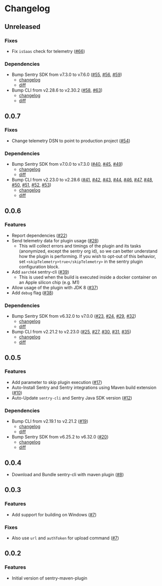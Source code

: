 # Changelog

## Unreleased

### Fixes

- Fix `isSaas` check for telemetry ([#66](https://github.com/getsentry/sentry-maven-plugin/pull/66))

### Dependencies

- Bump Sentry SDK from v7.3.0 to v7.6.0 ([#55](https://github.com/getsentry/sentry-maven-plugin/pull/55), [#56](https://github.com/getsentry/sentry-maven-plugin/pull/56), [#59](https://github.com/getsentry/sentry-maven-plugin/pull/59))
  - [changelog](https://github.com/getsentry/sentry-java/blob/main/CHANGELOG.md#760)
  - [diff](https://github.com/getsentry/sentry-java/compare/7.3.0...7.6.0)
- Bump CLI from v2.28.6 to v2.30.2 ([#58](https://github.com/getsentry/sentry-maven-plugin/pull/58), [#63](https://github.com/getsentry/sentry-maven-plugin/pull/63))
  - [changelog](https://github.com/getsentry/sentry-cli/blob/master/CHANGELOG.md#2302)
  - [diff](https://github.com/getsentry/sentry-cli/compare/2.28.6...2.30.2)

## 0.0.7

### Fixes

- Change telemetry DSN to point to production project ([#54](https://github.com/getsentry/sentry-maven-plugin/pull/54))

### Dependencies

- Bump Sentry SDK from v7.0.0 to v7.3.0 ([#40](https://github.com/getsentry/sentry-maven-plugin/pull/40), [#45](https://github.com/getsentry/sentry-maven-plugin/pull/45), [#49](https://github.com/getsentry/sentry-maven-plugin/pull/49))
  - [changelog](https://github.com/getsentry/sentry-java/blob/main/CHANGELOG.md#730)
  - [diff](https://github.com/getsentry/sentry-java/compare/7.0.0...7.3.0)
- Bump CLI from v2.23.0 to v2.28.6 ([#41](https://github.com/getsentry/sentry-maven-plugin/pull/41), [#42](https://github.com/getsentry/sentry-maven-plugin/pull/42), [#43](https://github.com/getsentry/sentry-maven-plugin/pull/43), [#44](https://github.com/getsentry/sentry-maven-plugin/pull/44), [#46](https://github.com/getsentry/sentry-maven-plugin/pull/46), [#47](https://github.com/getsentry/sentry-maven-plugin/pull/47), [#48](https://github.com/getsentry/sentry-maven-plugin/pull/48), [#50](https://github.com/getsentry/sentry-maven-plugin/pull/50), [#51](https://github.com/getsentry/sentry-maven-plugin/pull/51), [#52](https://github.com/getsentry/sentry-maven-plugin/pull/52), [#53](https://github.com/getsentry/sentry-maven-plugin/pull/53))
  - [changelog](https://github.com/getsentry/sentry-cli/blob/master/CHANGELOG.md#2286)
  - [diff](https://github.com/getsentry/sentry-cli/compare/2.23.0...2.28.6)

## 0.0.6

### Features

- Report dependencies ([#22](https://github.com/getsentry/sentry-maven-plugin/pull/22))
- Send telemetry data for plugin usage ([#28](https://github.com/getsentry/sentry-maven-plugin/pull/28))
  - This will collect errors and timings of the plugin and its tasks (anonymized, except the sentry org id), so we can better understand how the plugin is performing. If you wish to opt-out of this behavior, set `<skipTelemetry>true</skipTelemetry>` in the sentry plugin configuration block.
- Add `aarch64` sentry-cli ([#39](https://github.com/getsentry/sentry-maven-plugin/pull/39))
  - This is used when the build is executed inside a docker container on an Apple silicon chip (e.g. M1)
- Allow usage of the plugin with JDK 8 ([#37](https://github.com/getsentry/sentry-maven-plugin/pull/37))
- Add `debug` flag ([#38](https://github.com/getsentry/sentry-maven-plugin/pull/38))

### Dependencies

- Bump Sentry SDK from v6.32.0 to v7.0.0 ([#23](https://github.com/getsentry/sentry-maven-plugin/pull/23), [#24](https://github.com/getsentry/sentry-maven-plugin/pull/24), [#29](https://github.com/getsentry/sentry-maven-plugin/pull/29), [#32](https://github.com/getsentry/sentry-maven-plugin/pull/32))
  - [changelog](https://github.com/getsentry/sentry-java/blob/main/CHANGELOG.md#700)
  - [diff](https://github.com/getsentry/sentry-java/compare/6.32.0...7.0.0)
- Bump CLI from v2.21.2 to v2.23.0 ([#25](https://github.com/getsentry/sentry-maven-plugin/pull/25), [#27](https://github.com/getsentry/sentry-maven-plugin/pull/27), [#30](https://github.com/getsentry/sentry-maven-plugin/pull/30), [#31](https://github.com/getsentry/sentry-maven-plugin/pull/31), [#35](https://github.com/getsentry/sentry-maven-plugin/pull/35))
  - [changelog](https://github.com/getsentry/sentry-cli/blob/master/CHANGELOG.md#2230)
  - [diff](https://github.com/getsentry/sentry-cli/compare/2.21.2...2.23.0)

## 0.0.5

### Features

- Add parameter to skip plugin execution ([#17](https://github.com/getsentry/sentry-maven-plugin/pull/17))
- Auto-Install Sentry and Sentry integrations using Maven build extension ([#10](https://github.com/getsentry/sentry-maven-plugin/pull/10))
- Auto-Update `sentry-cli` and Sentry Java SDK version ([#12](https://github.com/getsentry/sentry-maven-plugin/pull/12))

### Dependencies

- Bump CLI from v2.19.1 to v2.21.2 ([#19](https://github.com/getsentry/sentry-maven-plugin/pull/19))
  - [changelog](https://github.com/getsentry/sentry-cli/blob/master/CHANGELOG.md#2212)
  - [diff](https://github.com/getsentry/sentry-cli/compare/2.19.1...2.21.2)
- Bump Sentry SDK from v6.25.2 to v6.32.0 ([#20](https://github.com/getsentry/sentry-maven-plugin/pull/20))
  - [changelog](https://github.com/getsentry/sentry-java/blob/main/CHANGELOG.md#6320)
  - [diff](https://github.com/getsentry/sentry-java/compare/6.25.2...6.32.0)

## 0.0.4

- Download and Bundle sentry-cli with maven plugin ([#8](https://github.com/getsentry/sentry-maven-plugin/pull/8))

## 0.0.3

### Features

- Add support for building on Windows ([#7](https://github.com/getsentry/sentry-maven-plugin/pull/7))

### Fixes

- Also use `url` and `authToken` for upload command ([#7](https://github.com/getsentry/sentry-maven-plugin/pull/7))

## 0.0.2

### Features

- Initial version of sentry-maven-plugin

